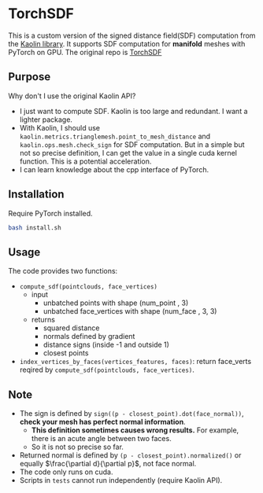 # TorchSDF

This is a custom version of the signed distance field(SDF) computation from the [Kaolin library](https://github.com/NVIDIAGameWorks/kaolin). It supports SDF computation for **manifold** meshes with PyTorch on GPU. The original repo is [TorchSDF](https://github.com/wrc042/TorchSDF)

## Purpose

Why don't I use the original Kaolin API?

- I just want to compute SDF. Kaolin is too large and redundant. I want a lighter package.
- With Kaolin, I should use `kaolin.metrics.trianglemesh.point_to_mesh_distance` and `kaolin.ops.mesh.check_sign` for SDF computation. But in a simple but not so precise definition, I can get the value in a single cuda kernel function. This is a potential acceleration.
- I can learn knowledge about the cpp interface of PyTorch.

## Installation

Require PyTorch installed.

```bash
bash install.sh
```

## Usage

The code provides two functions:

- `compute_sdf(pointclouds, face_vertices)`
    - input
        - unbatched points with shape (num_point , 3)
        - unbatched face_vertices with shape (num_face , 3, 3)
    - returns 
        - squared distance
        - normals defined by gradient
        - distance signs (inside -1 and outside 1)
        - closest points
- `index_vertices_by_faces(vertices_features, faces)`: return face_verts reqired by `compute_sdf(pointclouds, face_vertices)`.

## Note

- The sign is defined by `sign((p - closest_point).dot(face_normal))`, **check your mesh has perfect normal information**.
  - **This definition sometimes causes wrong results.** For example, there is an acute angle between two faces.
  - So it is not so precise so far.
- Returned normal is defined by `(p - closest_point).normalized()` or equally $\frac{\partial d}{\partial p}$, not face normal.
- The code only runs on cuda.
- Scripts in `tests` cannot run independently (require Kaolin API).
